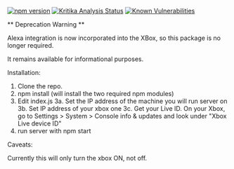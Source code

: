 [![npm version](https://badge.fury.io/js/alexa-xbox.svg)](https://badge.fury.io/js/alexa-xbox)
[![Kritika Analysis Status](https://kritika.io/users/lancew/repos/7441030163317893/heads/master/status.svg)](https://kritika.io/users/lancew/repos/7441030163317893/heads/master/)
[![Known Vulnerabilities](https://snyk.io/test/github/lancew/alexa-xbox/badge.svg?targetFile=package.json)](https://snyk.io/test/github/lancew/alexa-xbox?targetFile=package.json)

** Deprecation Warning **

Alexa integration is now incorporated into the XBox, so this package is no longer required.

It remains available for informational purposes.



Installation:

1. Clone the repo.
2. npm install (will install the two required npm modules)
3. Edit index.js
  3a. Set the IP address of the machine you will run server on
  3b. Set IP address of your xbox one
  3c. Get your Live ID. On your Xbox, go to Settings > System > Console info
      & updates and look under "Xbox Live device ID"
4. run server with npm start

Caveats:

Currently this will only turn the xbox ON, not off.
